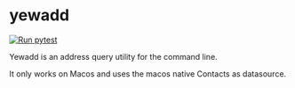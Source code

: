 # yewadd

[![Run pytest](https://github.com/paul-wolf/yewadd/actions/workflows/main.yml/badge.svg)](https://github.com/paul-wolf/yewadd/actions/workflows/main.yml)

Yewadd is an address query utility for the command line.

It only works on Macos and uses the macos native Contacts as datasource. 

